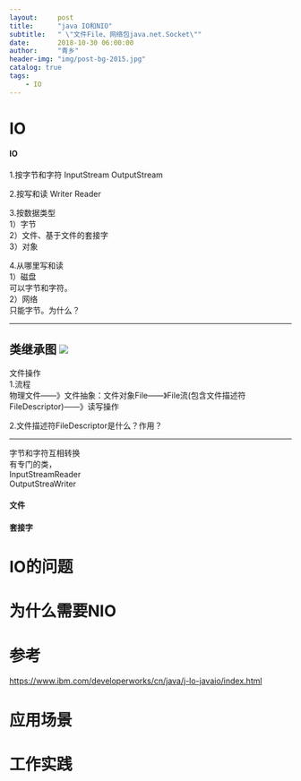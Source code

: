 ```yaml
---
layout:     post
title:      "java IO和NIO"
subtitle:   " \"文件File、网络包java.net.Socket\""
date:       2018-10-30 06:00:00
author:     "青乡"
header-img: "img/post-bg-2015.jpg"
catalog: true
tags:
    - IO
---
```


# IO
#### IO
1.按字节和字符
InputStream
OutputStream

2.按写和读
Writer
Reader

3.按数据类型  
1）字节  
2）文件、基于文件的套接字  
3）对象

4.从哪里写和读  
1）磁盘  
可以字节和字符。  
2）网络  
只能字节。为什么？

---
类继承图
![](http://pg60ucix6.bkt.clouddn.com/image002.png)
---
文件操作  
1.流程  
物理文件——》文件抽象：文件对象File——》File流(包含文件描述符FileDescriptor)——》读写操作  
                      
                      
2.文件描述符FileDescriptor是什么？作用？

                      
---
字节和字符互相转换  
有专门的类，  
InputStreamReader  
OutputStreaWriter
                      
                      

#### 文件

#### 套接字

# IO的问题

# 为什么需要NIO


# 参考
https://www.ibm.com/developerworks/cn/java/j-lo-javaio/index.html


# 应用场景

# 工作实践
